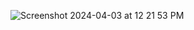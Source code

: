 ![Screenshot 2024-04-03 at 12 21 53 PM](https://github.com/uditnigam/writing-board/assets/120778423/60303977-02a7-4e33-99ad-2c460789f86c)
